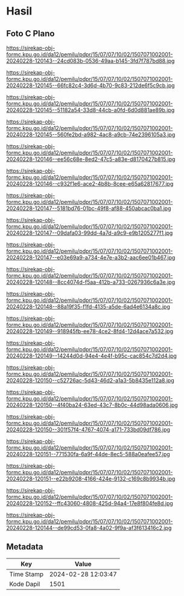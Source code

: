 # Hasil

## Foto C Plano

https://sirekap-obj-formc.kpu.go.id/da12/pemilu/pdpr/15/07/07/10/02/1507071002001-20240228-120143--24cd083b-0536-49aa-b145-3fd7f787bd88.jpg

https://sirekap-obj-formc.kpu.go.id/da12/pemilu/pdpr/15/07/07/10/02/1507071002001-20240228-120145--66fc82c4-3d6d-4b70-9c83-212de6f5c9cb.jpg

https://sirekap-obj-formc.kpu.go.id/da12/pemilu/pdpr/15/07/07/10/02/1507071002001-20240228-120145--51182a54-33d8-44cb-a0fd-6d0d881ae89b.jpg

https://sirekap-obj-formc.kpu.go.id/da12/pemilu/pdpr/15/07/07/10/02/1507071002001-20240228-120145--560fe2bd-a982-4ac8-a9cb-74e2396105a3.jpg

https://sirekap-obj-formc.kpu.go.id/da12/pemilu/pdpr/15/07/07/10/02/1507071002001-20240228-120146--ee56c68e-8ed2-47c5-a83e-d8170427b815.jpg

https://sirekap-obj-formc.kpu.go.id/da12/pemilu/pdpr/15/07/07/10/02/1507071002001-20240228-120146--c932f1e6-ace2-4b8b-8cee-e65a62817677.jpg

https://sirekap-obj-formc.kpu.go.id/da12/pemilu/pdpr/15/07/07/10/02/1507071002001-20240228-120147--5181bd76-01bc-49f8-af88-450abcac0ba1.jpg

https://sirekap-obj-formc.kpu.go.id/da12/pemilu/pdpr/15/07/07/10/02/1507071002001-20240228-120147--09dafa03-99dd-4a7d-a9c9-e9b1205277f1.jpg

https://sirekap-obj-formc.kpu.go.id/da12/pemilu/pdpr/15/07/07/10/02/1507071002001-20240228-120147--e03e69a9-a734-4e7e-a3b2-aac6ee01b467.jpg

https://sirekap-obj-formc.kpu.go.id/da12/pemilu/pdpr/15/07/07/10/02/1507071002001-20240228-120148--8cc4074d-f5aa-412b-a733-0267936c6a3e.jpg

https://sirekap-obj-formc.kpu.go.id/da12/pemilu/pdpr/15/07/07/10/02/1507071002001-20240228-120148--88a19f35-f1fd-4135-a5de-6ad4e6134a8c.jpg

https://sirekap-obj-formc.kpu.go.id/da12/pemilu/pdpr/15/07/07/10/02/1507071002001-20240228-120149--918945fb-ee78-4ce2-8fd4-12d4ace7a532.jpg

https://sirekap-obj-formc.kpu.go.id/da12/pemilu/pdpr/15/07/07/10/02/1507071002001-20240228-120149--14244d0d-94e4-4e4f-b95c-cac854c7d2d4.jpg

https://sirekap-obj-formc.kpu.go.id/da12/pemilu/pdpr/15/07/07/10/02/1507071002001-20240228-120150--c52726ac-5d43-46d2-a1a3-5b8435e112a8.jpg

https://sirekap-obj-formc.kpu.go.id/da12/pemilu/pdpr/15/07/07/10/02/1507071002001-20240228-120150--4f40ba24-63ed-43c7-8b0c-44d98ada0606.jpg

https://sirekap-obj-formc.kpu.go.id/da12/pemilu/pdpr/15/07/07/10/02/1507071002001-20240228-120150--301f57f4-4767-4074-a171-733bd09df786.jpg

https://sirekap-obj-formc.kpu.go.id/da12/pemilu/pdpr/15/07/07/10/02/1507071002001-20240228-120151--771530fa-6a9f-44de-8ec5-588a0eafee57.jpg

https://sirekap-obj-formc.kpu.go.id/da12/pemilu/pdpr/15/07/07/10/02/1507071002001-20240228-120151--e22b9208-4166-424e-9132-c169c8b9934b.jpg

https://sirekap-obj-formc.kpu.go.id/da12/pemilu/pdpr/15/07/07/10/02/1507071002001-20240228-120152--ffc43060-4808-425d-94a4-17e8f804fe8d.jpg

https://sirekap-obj-formc.kpu.go.id/da12/pemilu/pdpr/15/07/07/10/02/1507071002001-20240228-120144--de99cd53-0fa8-4a02-9f9a-af3f613416c2.jpg


## Metadata

| Key        | Value               |
| ---------- | ------------------- |
| Time Stamp | 2024-02-28 12:03:47 |
| Kode Dapil | 1501                |



